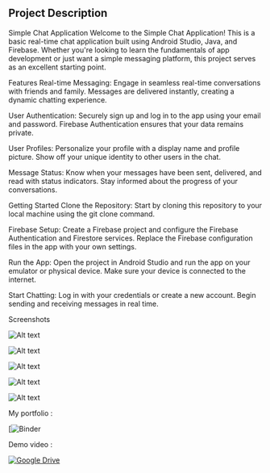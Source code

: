 ## Project Description
Simple Chat Application
Welcome to the Simple Chat Application! This is a basic real-time chat application built using Android Studio, Java, and Firebase. Whether you're looking to learn the fundamentals of app development or just want a simple messaging platform, this project serves as an excellent starting point.

Features
Real-time Messaging: Engage in seamless real-time conversations with friends and family. Messages are delivered instantly, creating a dynamic chatting experience.

User Authentication: Securely sign up and log in to the app using your email and password. Firebase Authentication ensures that your data remains private.

User Profiles: Personalize your profile with a display name and profile picture. Show off your unique identity to other users in the chat.

Message Status: Know when your messages have been sent, delivered, and read with status indicators. Stay informed about the progress of your conversations.

Getting Started
Clone the Repository: Start by cloning this repository to your local machine using the git clone command.

Firebase Setup: Create a Firebase project and configure the Firebase Authentication and Firestore services. Replace the Firebase configuration files in the app with your own settings.

Run the App: Open the project in Android Studio and run the app on your emulator or physical device. Make sure your device is connected to the internet.

Start Chatting: Log in with your credentials or create a new account. Begin sending and receiving messages in real time.

Screenshots




![Alt text](chat1.PNG)



![Alt text](chat2.PNG)



![Alt text](chat3.PNG)



![Alt text](chat4.PNG)



![Alt text](chat5.PNG)





My portfolio :



[![Binder]( https://ben-mbarek-mohamed-portfolio.web.app)

Demo video :



[![Google Drive](https://raw.githubusercontent.com/ChristianFJung/simple-github-buttons/master/googleDrive.svg)](https://drive.google.com/file/d/1fMMiNhtmQ-lLx9QVMfebslWZxDlwuU5U/view?usp=sharing)